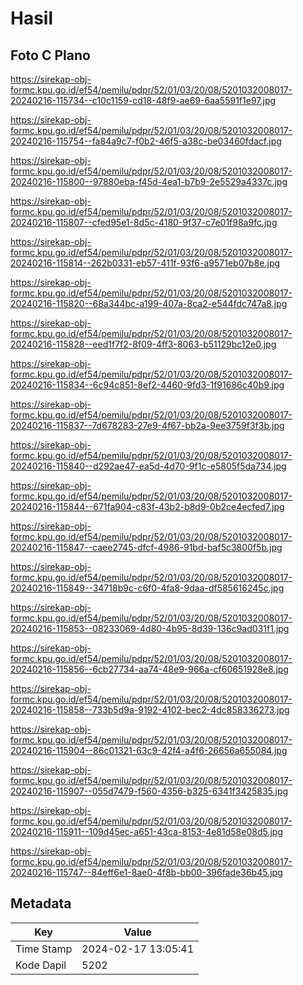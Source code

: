# Hasil

## Foto C Plano

https://sirekap-obj-formc.kpu.go.id/ef54/pemilu/pdpr/52/01/03/20/08/5201032008017-20240216-115734--c10c1159-cd18-48f9-ae69-6aa5591f1e97.jpg

https://sirekap-obj-formc.kpu.go.id/ef54/pemilu/pdpr/52/01/03/20/08/5201032008017-20240216-115754--fa84a9c7-f0b2-46f5-a38c-be03460fdacf.jpg

https://sirekap-obj-formc.kpu.go.id/ef54/pemilu/pdpr/52/01/03/20/08/5201032008017-20240216-115800--97880eba-f45d-4ea1-b7b9-2e5529a4337c.jpg

https://sirekap-obj-formc.kpu.go.id/ef54/pemilu/pdpr/52/01/03/20/08/5201032008017-20240216-115807--cfed95e1-8d5c-4180-9f37-c7e01f98a9fc.jpg

https://sirekap-obj-formc.kpu.go.id/ef54/pemilu/pdpr/52/01/03/20/08/5201032008017-20240216-115814--262b0331-eb57-411f-93f6-a9571eb07b8e.jpg

https://sirekap-obj-formc.kpu.go.id/ef54/pemilu/pdpr/52/01/03/20/08/5201032008017-20240216-115820--68a344bc-a199-407a-8ca2-e544fdc747a8.jpg

https://sirekap-obj-formc.kpu.go.id/ef54/pemilu/pdpr/52/01/03/20/08/5201032008017-20240216-115828--eed1f7f2-8f09-4ff3-8063-b51129bc12e0.jpg

https://sirekap-obj-formc.kpu.go.id/ef54/pemilu/pdpr/52/01/03/20/08/5201032008017-20240216-115834--6c94c851-8ef2-4460-9fd3-1f91686c40b9.jpg

https://sirekap-obj-formc.kpu.go.id/ef54/pemilu/pdpr/52/01/03/20/08/5201032008017-20240216-115837--7d678283-27e9-4f67-bb2a-9ee3759f3f3b.jpg

https://sirekap-obj-formc.kpu.go.id/ef54/pemilu/pdpr/52/01/03/20/08/5201032008017-20240216-115840--d292ae47-ea5d-4d70-9f1c-e5805f5da734.jpg

https://sirekap-obj-formc.kpu.go.id/ef54/pemilu/pdpr/52/01/03/20/08/5201032008017-20240216-115844--671fa904-c83f-43b2-b8d9-0b2ce4ecfed7.jpg

https://sirekap-obj-formc.kpu.go.id/ef54/pemilu/pdpr/52/01/03/20/08/5201032008017-20240216-115847--caee2745-dfcf-4986-91bd-baf5c3800f5b.jpg

https://sirekap-obj-formc.kpu.go.id/ef54/pemilu/pdpr/52/01/03/20/08/5201032008017-20240216-115849--34718b9c-c6f0-4fa8-9daa-df585616245c.jpg

https://sirekap-obj-formc.kpu.go.id/ef54/pemilu/pdpr/52/01/03/20/08/5201032008017-20240216-115853--08233069-4d80-4b95-8d39-136c9ad031f1.jpg

https://sirekap-obj-formc.kpu.go.id/ef54/pemilu/pdpr/52/01/03/20/08/5201032008017-20240216-115856--6cb27734-aa74-48e9-966a-cf60651928e8.jpg

https://sirekap-obj-formc.kpu.go.id/ef54/pemilu/pdpr/52/01/03/20/08/5201032008017-20240216-115858--733b5d9a-9192-4102-bec2-4dc858336273.jpg

https://sirekap-obj-formc.kpu.go.id/ef54/pemilu/pdpr/52/01/03/20/08/5201032008017-20240216-115904--86c01321-63c9-42f4-a4f6-26656a655084.jpg

https://sirekap-obj-formc.kpu.go.id/ef54/pemilu/pdpr/52/01/03/20/08/5201032008017-20240216-115907--055d7479-f560-4356-b325-6341f3425835.jpg

https://sirekap-obj-formc.kpu.go.id/ef54/pemilu/pdpr/52/01/03/20/08/5201032008017-20240216-115911--109d45ec-a651-43ca-8153-4e81d58e08d5.jpg

https://sirekap-obj-formc.kpu.go.id/ef54/pemilu/pdpr/52/01/03/20/08/5201032008017-20240216-115747--84eff6e1-8ae0-4f8b-bb00-396fade36b45.jpg


## Metadata

| Key        | Value               |
| ---------- | ------------------- |
| Time Stamp | 2024-02-17 13:05:41 |
| Kode Dapil | 5202                |




